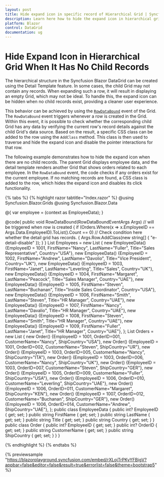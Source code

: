 ```yaml
---
layout: post
title: Hide expand icon in specific record of Hierarchical Grid | Syncfusion
description: Learn here how to hide the expand icon in hierarchical grid using RowDataBound event when child grid has no records.
platform: Blazor
control: DataGrid
documentation: ug
---
```


# Hide Expand Icon in Hierarchical Grid When It Has No Child Records

The hierarchical structure in the Syncfusion Blazor DataGrid can be created using the Detail Template feature. In some cases, the child Grid may not contain any records. When expanding such a row, it will result in displaying an empty Grid, which may not be ideal. To handle this, the expand icon can be hidden when no child records exist, providing a cleaner user experience.

This behavior can be achieved by using the [`RowDataBound`](https://blazor.syncfusion.com/documentation/datagrid/events#rowdatabound) event of the Grid. The `RowDataBound` event triggers whenever a row is created in the Grid. Within this event, it is possible to check whether the corresponding child Grid has any data by verifying the current row's record details against the child Grid's data source. Based on the result, a specific CSS class can be added to the row using the `AddClass` method. This class is then used to traverse and hide the expand icon and disable the pointer interactions for that row.

The following example demonstrates how to hide the expand icon when there are no child records. The parent Grid displays employee data, and the detail template renders another Grid that shows orders related to each employee. In the `RowDataBound` event, the code checks if any orders exist for the current employee. If no matching records are found, a CSS class is added to the row, which hides the expand icon and disables its click functionality.

{% tabs %}
{% highlight razor tabtitle="Index.razor" %}
@using Syncfusion.Blazor.Grids
@using Syncfusion.Blazor.Data

<SfGrid DataSource="@Employees" Height="315px">
    <GridEvents RowDataBound="RowDataBound" TValue="EmployeeData"></GridEvents>
    <GridTemplates>
        <DetailTemplate>
            @{
                var employee = (context as EmployeeData);
                <SfGrid DataSource="@Orders" Query="@(new Query().Where("EmployeeID", "equal", employee.EmployeeID))">
                    <GridColumns>
                        <GridColumn Field=@nameof(Order.OrderID) HeaderText="First Name" Width="110"> </GridColumn>
                        <GridColumn Field=@nameof(Order.CustomerName) HeaderText="Last Name" Width="110"></GridColumn>
                        <GridColumn Field=@nameof(Order.ShipCountry) HeaderText="Title" Width="110"></GridColumn>
                    </GridColumns>
                </SfGrid>
            }
        </DetailTemplate>
    </GridTemplates>
    <GridColumns>
        <GridColumn Field=@nameof(EmployeeData.FirstName) HeaderText="First Name" Width="110"> </GridColumn>
        <GridColumn Field=@nameof(EmployeeData.LastName) HeaderText="Last Name" Width="110"></GridColumn>
        <GridColumn Field=@nameof(EmployeeData.Title) HeaderText="Title" Width="110"></GridColumn>
        <GridColumn Field=@nameof(EmployeeData.Country) HeaderText="Country" Width="110"></GridColumn>
    </GridColumns>
</SfGrid>
<style>
    /*to disbale the mouse actions*/
    .e-detail-disable .e-detailrowcollapse {
        pointer-events: none;
    }
    /*if required hide the icons*/
    .e-detail-disable .e-detailrowcollapse .e-icon-grightarrow {
        visibility: hidden;
    }
</style>


@code{
    public void RowDataBound(RowDataBoundEventArgs<EmployeeData> Args) // will be triggered when row is created
    {
        if (Orders.Where(x => x.EmployeeID == Args.Data.EmployeeID).ToList().Count == 0) // Check condition here whether the detail grid has records.
        {
            Args.Row.AddClass(new string[] { "e-detail-disable" });
        }
    }
    List<EmployeeData> Employees = new List<EmployeeData>
    {
        new EmployeeData() {EmployeeID = 1001, FirstName="Nancy", LastName="Fuller", Title="Sales Representative", Country="USA"},
        new EmployeeData() {EmployeeID = 1002, FirstName="Andrew", LastName="Davolio", Title="Vice President", Country="UK"},
        new EmployeeData() {EmployeeID = 1003, FirstName="Janet", LastName="Leverling", Title="Sales", Country="UK"},
        new EmployeeData() {EmployeeID = 1004, FirstName="Margaret", LastName="Peacock", Title="Sales Manager", Country="UAE"},
        new EmployeeData() {EmployeeID = 1005, FirstName="Steven", LastName="Buchanan", Title="Inside Sales Coordinator", Country="USA"},
        new EmployeeData() {EmployeeID = 1006, FirstName="Smith", LastName="Steven", Title="HR Manager", Country="UAE"},
        new EmployeeData() {EmployeeID = 1007, FirstName="Nancy", LastName="Davalio", Title="HR Manager", Country="UAE"},
        new EmployeeData() {EmployeeID = 1008, FirstName="Steven", LastName="Smith", Title="HR Manager", Country="UAE"},
        new EmployeeData() {EmployeeID = 1009, FirstName="Fuller", LastName="Janet", Title="HR Manager", Country="UAE"},
    };
    List<Order> Orders = new List<Order> {
        new Order() {EmployeeID = 1001, OrderID=001, CustomerName="Nancy", ShipCountry="USA"},
        new Order() {EmployeeID = 1001, OrderID=002, CustomerName="Steven", ShipCountry="UR"},
        new Order() {EmployeeID = 1003, OrderID=005, CustomerName="Nancy", ShipCountry="ITA"},
        new Order() {EmployeeID = 1003, OrderID=006, CustomerName="Nancy", ShipCountry="UK"},
        new Order() {EmployeeID = 1003, OrderID=007, CustomerName="Steven", ShipCountry="GER"},
        new Order() {EmployeeID = 1005, OrderID=009, CustomerName="Fuller", ShipCountry="USA"},
        new Order() {EmployeeID = 1006, OrderID=010, CustomerName="Leverling", ShipCountry="UAE"},
        new Order() {EmployeeID = 1006, OrderID=011, CustomerName="Margaret", ShipCountry="KEN"},
        new Order() {EmployeeID = 1007, OrderID=012, CustomerName="Buchanan", ShipCountry="GER"},
        new Order() {EmployeeID = 1006, OrderID=014, CustomerName="Andrew", ShipCountry="UAE"},
    };
    public class EmployeeData
    {
        public int? EmployeeID { get; set; }
        public string FirstName { get; set; }
        public string LastName { get; set; }
        public string Title { get; set; }
        public string Country { get; set; }
    }
    public class Order
    {
        public int? EmployeeID { get; set; }
        public int? OrderID { get; set; }
        public string CustomerName { get; set; }
        public string ShipCountry { get; set; }
    }
}

{% endhighlight %}
{% endtabs %}

{% previewsample "https://blazorplayground.syncfusion.com/embed/rXLojTrPKyYFBigV?appbar=false&editor=false&result=true&errorlist=false&theme=bootstrap5" %}
